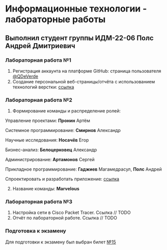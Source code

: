 # Информационные технологии - лабораторные работы

## Выполнил студент группы ИДМ-22-06 Полс Андрей Дмитриевич

### Лабораторная работа №1 

1. Регистрация аккаунта на платформе GitHub: страница пользователя [@QDeVerde](https://github.com/QDeVerde)
2. Создание персональной веб-страницы/отчёта с использованием технологий верстки: [ссылка](https://qdeverde.github.io/it-project/)

### Лабораторная работа №2

1. Формирование команды и распределение ролей:

Управление проектами: **Пронин** Артём

Системное программирование: **Смирнов** Александр

Научные исследования: **Носачёв** Егор

Бизнес-анализ: **Белоцерковец** Александр

Администрирование: **Артамонов** Сергей

Прикладное программирование: **Гаджиев** Магамедрасул, **Полс** Андрей

Спроектировать и разработать приложение: [ссылка](https://react-marvel-explorer.netlify.app/characters)

2. Название команды: **Marvelous**

### Лабораторная работа №3

1. Настройка сети в Cisco Packet Tracer. Ссылка // TODO
2. Отчёт по лабораторной работе. Ссылка // TODO

### Подготовка к экзамену

Для подготовки к экзамену был выбран билет [№15](https://github.com/stankin/inet-2022/wiki/exam15)

